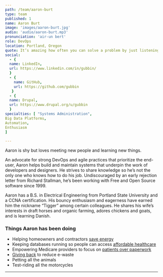 ```yaml
---
path: /team/aaron-burt
type: team
published: 1
name: Aaron Burt
image: 'images/aaron-burt.jpg'
audio: 'audio/aaron-burt.mp3'
pronunciation: 'air-un bert'
role: DevOps
location: Portland, Oregon
quote: It’s amazing how often you can solve a problem by just listening.
social: 
  - {
  name: LinkedIn,
  url: https://www.linkedin.com/in/gubbin/
  }
  - {
    name: GitHub,
    url: https://github.com/gubbin
   }
  - {
  name: Drupal,
  url: https://www.drupal.org/u/gubbin
  }
specialties: [ "Systems Administration",
Big Data Platforms,
Automation,
Enthusiasm
]
  
---
```


Aaron is shy but loves meeting new people and learning new things.

An advocate for strong DevOps and agile practices that prioritize the end-user, Aaron helps build and maintain systems that underpin the work of developers and designers. He strives to share knowledge so he’s not the only one who knows how to do his job. Undiscouraged by an early rejection letter from Richard Stallman, he’s been working with Free and Open Source software since 1999.

Aaron has a B.S. in Electrical Engineering from Portland State University and a CCNA certification. His bouncy enthusiasm and eagerness have earned him the nickname “Tigger” among certain colleagues. He shares his wife’s interests in draft horses and organic farming, adores chickens and goats, and is learning Danish.




### Things Aaron has been doing
* Helping homeowners and contractors [save energy](http://renewfinancial.com/about)
* Keeping databases running so people can access [affordable healthcare](https://www.healthcare.gov/)
* Empowering Medicare providers to focus on [patients over paperwork](https://qpp.cms.gov/)
* [Giving back](https://www.freegeek.org/) to reduce e-waste
* Petting all the animals
* Test-riding all the motorcycles

-------------------------------

